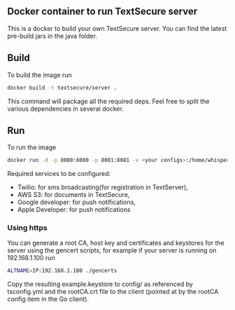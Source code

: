 Docker container to run TextSecure server
-----------------------------------------

This is a docker to build your own TextSecure server. You can find the latest pre-build jars in the java folder.

## Build

To build the image run
```bash
docker build -t textsecure/server .
```
This command will package all the required deps. Feel free to split the various dependencies in several docker.

## Run

To run the image

```bash
docker run -d -p 8080:8080 -p 8081:8081 -v <your configs>:/home/whisper/config textsecure/server
```

Required services to be configured:

- Twilio: for sms broadcasting(for registration in TextServer),
- AWS S3: for documents in TextSecure,
- Google developer: for push notifications,
- Apple Developer: for push notifications


### Using https

You can generate a root CA, host key and certificates and keystores for the server
using the gencert scripts, for example if your server is running on 192.168.1.100 run

```bash
ALTNAME=IP:192.168.1.100 ./gencerts
```

Copy the resulting example.keystore to config/ as referenced by tsconfig.yml and
the rootCA.crt file to the client (pointed at by the rootCA config item in the Go client).
